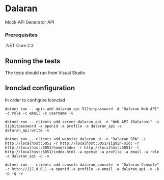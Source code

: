 # Dalaran

Mock API Generator API

### Prerequisites

.NET Core 2.2

## Running the tests

The tests should run from Visual Studio

## Ironclad configuration

In order to configure Iconclad

```
dotnet run -- apis add dalaran_api 512bitpassword -d "Dalaran Web API" -c role -c email -c username -v

dotnet run -- clients add server dalaran_api -n "Web API (Dalaran)" -s 512bitpassword -a openid -a profile -a dalaran_api -a dalaran_api:write -v

dotnet run -- clients add website dalaran_ui -n "Dalaran SPA" -c http://localhost:5051 -r http://localhost:5051/signin-oidc -r http://localhost:5051/home/index -r http://localhost:5051/ -l http://localhost:5051/index.html -a openid -a profile -a email -a role -a dalaran_api -q -v

dotnet run -- clients add console dalaran_console -n "Dalaran Console" -r http://127.0.0.1 -a openid -a profile -a email -a dalaran_api -o -k  -p -q -v
```